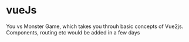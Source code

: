 # vueJs
You vs Monster Game, which takes you throuh basic concepts of Vue2js.
Components, routing etc would be added in a few days
